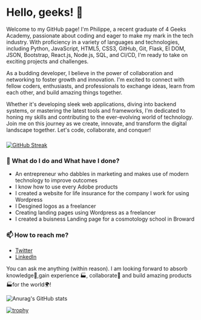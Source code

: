 


# Hello, geeks! 👋

Welcome to my GitHub page! I'm Philippe, a recent graduate of 4 Geeks Academy, passionate about coding and eager to make my mark in the tech industry. With proficiency in a variety of languages and technologies, including Python, JavaScript, HTML5, CSS3, GitHub, Git, Flask, EI DOM, JSON, Bootstrap, React.js, Node.js, SQL, and CI/CD, I'm ready to take on exciting projects and challenges.

As a budding developer, I believe in the power of collaboration and networking to foster growth and innovation. I'm excited to connect with fellow coders, enthusiasts, and professionals to exchange ideas, learn from each other, and build amazing things together.

Whether it's developing sleek web applications, diving into backend systems, or mastering the latest tools and frameworks, I'm dedicated to honing my skills and contributing to the ever-evolving world of technology. Join me on this journey as we create, innovate, and transform the digital landscape together. Let's code, collaborate, and conquer!

### 

[![GitHub Streak](https://streak-stats.demolab.com?user=phildesignsgfx&theme=tokyonight&border_radius=5.1&card_width=1000)](https://git.io/streak-stats)


### 🌱 What do I do and What have I done? 

- An entrepreneur who dabbles in marketing and makes use of modern technology to improve outcomes
- I know how to use every Adobe products
- I created a website for life insurance for the company I work for using Wordpress
- I Desgined logos as a freelancer
- Creating landing pages using Wordpress as a freelancer
- I created a buisness Landing page for a cosmotology school in Broward

### 📫 How to reach me?
- [Twitter](https://twitter.com/philippemoise) 
- [LinkedIn](https://www.linkedin.com/in/philippemoise/) 


You can ask me anything (within reason). I am looking forward to absorb knowledge🧠,gain experience 🏭, collaborate🤝 and build amazing products 🏭for the world🌍!



![Anurag's GitHub stats](https://github-readme-stats.vercel.app/api?username=phildesignsgfx&show_icons=true&theme=radical)


[![trophy](https://github-profile-trophy.vercel.app/?username=ryo-ma)](https://github.com/ryo-ma/github-profile-trophy)
